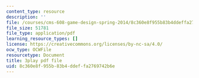 ```yaml
---
content_type: resource
description: ''
file: /courses/cms-608-game-design-spring-2014/8c360e8f955b83b4ddeffa2769742b6e_1506656.pdf
file_size: 51781
file_type: application/pdf
learning_resource_types: []
license: https://creativecommons.org/licenses/by-nc-sa/4.0/
ocw_type: OCWFile
resourcetype: Document
title: 3play pdf file
uid: 8c360e8f-955b-83b4-ddef-fa2769742b6e
---
```

